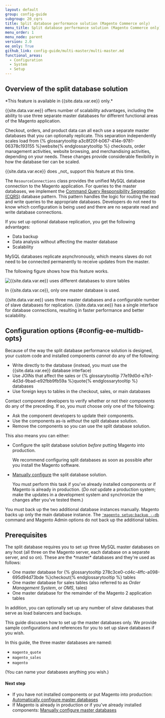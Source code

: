 ```yaml
---
layout: default
group: config-guide
subgroup: 20_cqrs
title: Split database performance solution (Magento Commerce only)
menu_title: Split database performance solution (Magento Commerce only)
menu_order: 1
menu_node: parent
version: 2.0
ee_only: True
github_link: config-guide/multi-master/multi-master.md
functional_areas:
  - Configuration
  - System
  - Setup
---
```


<h2 id="config-ee-multidb-over">Overview of the split database solution</h2>
*This feature is available in {{site.data.var.ee}} only.*

{{site.data.var.ee}} offers number of scalability advantages, including the ability to use three separate master databases for different functional areas of the Magento application.

Checkout, orders, and product data can all each use a separate master databases that you can optionally replicate. This separation independently scales load from {% glossarytooltip a3c8f20f-b067-414e-9781-06378c193155 %}website{% endglossarytooltip %} checkouts, order management activities, website browsing, and merchandising activities, depending on your needs.  These changes provide considerable flexibility in how the database tier can be scaled.

<div class="bs-callout bs-callout-info" id="info" markdown="1">
{{site.data.var.ece}} does _not_ support this feature at this time.
</div>

The `ResourceConnections` class provides the unified MySQL database connection to the Magento application. For queries to the master databases, we implement the <a href="https://en.wikipedia.org/wiki/Command%E2%80%93query_separation" target="_blank">Command Query Responsibility Segregation (CQRS)</a> database pattern. This pattern handles the logic for routing the read and write queries to the appropriate databases. Developers do not need to know which configuration is being used and there are no separate read and write database connections.

If you set up optional database replication, you get the following advantages:

*	Data backup
*	Data analysis without affecting the master database
*	Scalability

MySQL databases replicate asynchronously, which means slaves do not need to be connected permanently to receive updates from the master.

The following figure shows how this feature works.

<img src="{{ site.baseurl }}common/images/ee_split-db-diagram.png" alt="{{site.data.var.ee}} uses different databases to store tables">

In {{site.data.var.ce}}, only one master database is used.

{{site.data.var.ee}} uses three master databases and a configurable number of slave databases for replication. {{site.data.var.ee}} has a single interface for database connections, resulting in faster performance and better scalability.

## Configuration options {#config-ee-multidb-opts}
Because of the way the split database performance solution is designed, your custom code and installed components *cannot* do any of the following:

*	Write directly to the database (instead, you must use the {{site.data.var.ee}} database interface)
*	Use JOINs that affect the sales or {% glossarytooltip 77e19d0d-e7b1-4d3d-9bad-e92fbb9fb59a %}quote{% endglossarytooltip %} databases
*	Use foreign keys to tables in the checkout, sales, or main databases

<div class="bs-callout bs-callout-warning">
    <p>Contact component developers to verify whether or not their components do any of the preceding. If so, you must choose only one of the following:</p>
    <ul><li>Ask the component developers to update their components.</li>
    	<li>Use the components as-is <em>without</em> the split database solution.</li>
    	<li>Remove the components so you can use the split database solution.</li></ul>
</div>

This also means you can either:

*	Configure the split database solution *before* putting Magento into production.

	We recommend configuring split databases as soon as possible after you install the Magento software.
*	[Manually configure]({{page.baseurl}}config-guide/multi-master/multi-master_manual.html) the split database solution.

	You must perform this task if you've already installed components or if Magento is already in production. (*Do not* update a production system; make the updates in a development system and synchronize the changes after you've tested them.)

<div class="bs-callout bs-callout-warning">
    <p>You must back up the two additional database instances manually. Magento backs up only the main database instance. The <a href="{{page.baseurl}}install-gde/install/cli/install-cli-backup.html"><code>'magento setup:backup --db</code></a> command and Magento Admin options do not back up the additional tables.</p>
</div>

<h2 id="config-ee-multidb-prereq">Prerequisites</h2>
The split database requires you to set up three MySQL master databases on any host (all three on the Magento server, each database on a separate server, and so on). These are the *master* databases and they're used as follows:

*	One master database for {% glossarytooltip 278c3ce0-cd4c-4ffc-a098-695d94d73bde %}checkout{% endglossarytooltip %} tables
*	One master database for sales tables (also referred to as *Order Management System*, or *OMS*, tales)
*	One master database for the remainder of the Magento 2 application tables

In addition, you can optionally set up any number of *slave* databases that serve as load balancers and backups.

This guide discusses how to set up the master databases only. We provide sample configurations and references for you to set up slave databases if you wish.

In this guide, the three master databases are named:

*	`magento_quote`
*	`magento_sales`
*	`magento`

(You can name your databases anything you wish.)

#### Next step

*	If you have not installed components or put Magento into production: <a href="{{page.baseurl}}config-guide/multi-master/multi-master_masterdb.html">Automatically configure master databases</a>
*	If Magento is already in production or if you've already installed components: <a href="{{page.baseurl}}config-guide/multi-master/multi-master_manual.html">Manually configure master databases</a>
